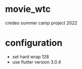 # movie_wtc
credeo summer camp project 2022

# configuration
- set hard wrap 128
- use flutter version 3.0.4
